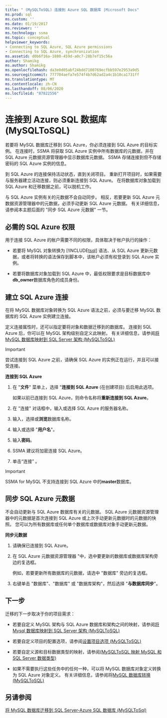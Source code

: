 ```yaml
---
title: " (MySQLToSQL) 连接到 Azure SQL 数据库 |Microsoft Docs"
ms.prod: sql
ms.custom: ''
ms.date: 01/19/2017
ms.reviewer: ''
ms.technology: ssma
ms.topic: conceptual
helpviewer_keywords:
- Connecting to SQL Azure, SQL Azure permissions
- Connecting to SQL Azure, synchronization
ms.assetid: d0b6f16a-1880-459d-a0c7-28b7ef15c56a
author: Shamikg
ms.author: Shamikg
ms.openlocfilehash: da3e0d05abf24bdd7100769ecfbb597e2953a9d5
ms.sourcegitcommit: 777704aefa7e574f4b7d62ad2a4c1b10ca1731ff
ms.translationtype: MT
ms.contentlocale: zh-CN
ms.lasthandoff: 08/06/2020
ms.locfileid: "87822556"
---
```

# <a name="connecting-to-azure-sql-database-mysqltosql"></a>连接到 Azure SQL 数据库 (MySQLToSQL) 
若要将 MySQL 数据库迁移到 SQL Azure，你必须连接到 SQL Azure 的目标实例。 在连接时，SSMA 将获取 SQL Azure 实例中所有数据库的元数据，并在 SQL Azure 元数据资源管理器中显示数据库元数据。 SSMA 存储连接到但不存储密码的 SQL Azure 实例的信息。  
  
到 SQL Azure 的连接保持活动状态，直到关闭项目。 重新打开项目时，如果需要与服务器建立活动连接，则必须重新连接到 SQL Azure。 在将数据库对象加载到 SQL Azure 和迁移数据之前，可以脱机工作。  
  
与 SQL Azure 实例有关的元数据不会自动同步。 相反，若要更新 SQL Azure 元数据资源管理器中的元数据，必须手动更新 SQL Azure 元数据。 有关详细信息，请参阅本主题后面的 "同步 SQL Azure 元数据" 一节。  
  
## <a name="required-sql-azure-permissions"></a>必需的 SQL Azure 权限  
用于连接 SQL Azure 的帐户需要不同的权限，具体取决于帐户执行的操作：  
  
-   若要将 MySQL 对象转换为 [!INCLUDE[tsql](../../includes/tsql-md.md)] 语法、从 SQL Azure 更新元数据，或者将转换的语法保存到脚本中，该帐户必须有权登录到 SQL Azure 实例。  
  
-   若要将数据库对象加载到 SQL Azure 中，最低权限要求是目标数据库中**db_owner**数据库角色的成员身份。  
  
## <a name="establishing-a-sql-azure-connection"></a>建立 SQL Azure 连接  
在将 MySQL 数据库对象转换为 SQL Azure 语法之前，必须与要迁移 MySQL 数据库的 SQL Azure 实例建立连接。  
  
定义连接属性时，还可以指定要将对象和数据迁移到的数据库。 连接到 SQL Azure 后，你可以在 MySQL 架构级别自定义此映射。 有关详细信息，请参阅[将 MySQL 数据库映射到 SQL Server 架构 &#40;MySQLToSQL&#41;](../../ssma/mysql/mapping-mysql-databases-to-sql-server-schemas-mysqltosql.md)  
  
> [!IMPORTANT]  
> 尝试连接到 SQL Azure 之前，请确保 SQL Azure 的实例正在运行，并且可以接受连接。  
  
**连接到 SQL Azure**  
  
1.  在 "**文件**" 菜单上，选择 "**连接到 SQL Azure** (在创建项目) 后启用此选项。  
  
    如果以前已连接到 SQL Azure，则命令名称将**重新连接到 SQL Azure**。  
  
2.  在 "连接" 对话框中，输入或选择 SQL Azure 的服务器名称。  
  
3.  输入，选择或**浏览**数据库名称。  
  
4.  输入或选择 "**用户名**"。  
  
5.  输入**密码**。  
  
6.  SSMA 建议将加密连接 SQL Azure。  
  
7.  单击“连接” 。  
  
> [!IMPORTANT]  
> SSMA for MySQL 不支持连接到 SQL Azure 中的**master**数据库。  
  
## <a name="synchronizing-sql-azure-metadata"></a>同步 SQL Azure 元数据  
不会自动更新与 SQL Azure 数据库有关的元数据。 SQL Azure 元数据资源管理器中的元数据是首次连接到 SQL Azure 或上次手动更新元数据时的元数据的快照。 您可以为所有数据库或任何单个数据库或数据库对象手动更新元数据。  
  
**同步元数据**  
  
1.  请确保已连接到 SQL Azure。  
  
2.  在 SQL Azure 元数据资源管理器 "中，选中要更新的数据库或数据库架构旁边的复选框。  
  
    例如，若要更新所有数据库的元数据，请选中 "数据库" 旁边的复选框。  
  
3.  右键单击 "数据库"、"数据库" 或 "数据库架构"，然后选择 "**与数据库同步**"。  
  
## <a name="next-step"></a>下一步  
迁移的下一步取决于你的项目需求：  
  
-   若要自定义 MySQL 架构与 SQL Azure 数据库和架构之间的映射，请参阅[将 Mysql 数据库映射到 SQL Server 架构 &#40;MySQLToSQL&#41;](../../ssma/mysql/mapping-mysql-databases-to-sql-server-schemas-mysqltosql.md)  
  
-   若要自定义项目的配置选项，请参阅[设置项目选项 &#40;MySQLToSQL&#41;](../../ssma/mysql/setting-project-options-mysqltosql.md)  
  
-   若要自定义源和目标数据类型的映射，请参阅[&#40;MySQLToSQL 映射 MySQL 和 SQL Server 数据类型&#41;](../../ssma/mysql/mapping-mysql-and-sql-server-data-types-mysqltosql.md)  
  
-   如果不需要执行这些任务中的任何一种，可以将 MySQL 数据库对象定义转换为 SQL Azure 对象定义。 有关详细信息，请参阅将[MySQL 数据库转换 &#40;MySQLToSQL&#41;](../../ssma/mysql/converting-mysql-databases-mysqltosql.md)  
  
## <a name="see-also"></a>另请参阅  
[将 MySQL 数据库迁移到 SQL Server-Azure SQL 数据库 &#40;MySQLToSql&#41;](../../ssma/mysql/migrating-mysql-databases-to-sql-server-azure-sql-db-mysqltosql.md)  
  
